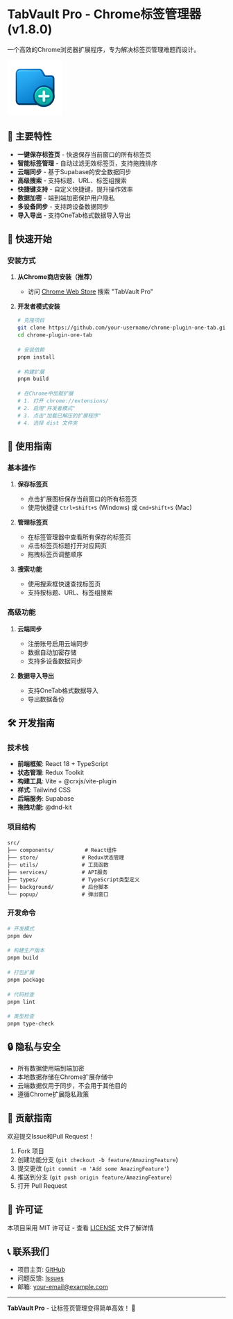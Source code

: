# TabVault Pro - Chrome标签管理器 (v1.8.0)

一个高效的Chrome浏览器扩展程序，专为解决标签页管理难题而设计。

![TabVault Pro](icons/icon128.png)

## 🌟 主要特性

- **一键保存标签页** - 快速保存当前窗口的所有标签页
- **智能标签管理** - 自动过滤无效标签页，支持拖拽排序
- **云端同步** - 基于Supabase的安全数据同步
- **高级搜索** - 支持标题、URL、标签组搜索
- **快捷键支持** - 自定义快捷键，提升操作效率
- **数据加密** - 端到端加密保护用户隐私
- **多设备同步** - 支持跨设备数据同步
- **导入导出** - 支持OneTab格式数据导入导出

## 🚀 快速开始

### 安装方式

1. **从Chrome商店安装（推荐）**

   - 访问 [Chrome Web Store](https://chrome.google.com/webstore) 搜索 "TabVault Pro"

2. **开发者模式安装**

   ```bash
   # 克隆项目
   git clone https://github.com/your-username/chrome-plugin-one-tab.git
   cd chrome-plugin-one-tab

   # 安装依赖
   pnpm install

   # 构建扩展
   pnpm build

   # 在Chrome中加载扩展
   # 1. 打开 chrome://extensions/
   # 2. 启用"开发者模式"
   # 3. 点击"加载已解压的扩展程序"
   # 4. 选择 dist 文件夹
   ```

## 📖 使用指南

### 基本操作

1. **保存标签页**

   - 点击扩展图标保存当前窗口的所有标签页
   - 使用快捷键 `Ctrl+Shift+S` (Windows) 或 `Cmd+Shift+S` (Mac)

2. **管理标签页**

   - 在标签管理器中查看所有保存的标签页
   - 点击标签页标题打开对应网页
   - 拖拽标签页调整顺序

3. **搜索功能**
   - 使用搜索框快速查找标签页
   - 支持按标题、URL、标签组搜索

### 高级功能

1. **云端同步**

   - 注册账号启用云端同步
   - 数据自动加密存储
   - 支持多设备数据同步

2. **数据导入导出**
   - 支持OneTab格式数据导入
   - 导出数据备份

## 🛠️ 开发指南

### 技术栈

- **前端框架**: React 18 + TypeScript
- **状态管理**: Redux Toolkit
- **构建工具**: Vite + @crxjs/vite-plugin
- **样式**: Tailwind CSS
- **后端服务**: Supabase
- **拖拽功能**: @dnd-kit

### 项目结构

```
src/
├── components/          # React组件
├── store/              # Redux状态管理
├── utils/              # 工具函数
├── services/           # API服务
├── types/              # TypeScript类型定义
├── background/         # 后台脚本
└── popup/              # 弹出窗口
```

### 开发命令

```bash
# 开发模式
pnpm dev

# 构建生产版本
pnpm build

# 打包扩展
pnpm package

# 代码检查
pnpm lint

# 类型检查
pnpm type-check
```

## 🔒 隐私与安全

- 所有数据使用端到端加密
- 本地数据存储在Chrome扩展存储中
- 云端数据仅用于同步，不会用于其他目的
- 遵循Chrome扩展隐私政策

## 🤝 贡献指南

欢迎提交Issue和Pull Request！

1. Fork 项目
2. 创建功能分支 (`git checkout -b feature/AmazingFeature`)
3. 提交更改 (`git commit -m 'Add some AmazingFeature'`)
4. 推送到分支 (`git push origin feature/AmazingFeature`)
5. 打开 Pull Request

## 📄 许可证

本项目采用 MIT 许可证 - 查看 [LICENSE](LICENSE) 文件了解详情

## 📞 联系我们

- 项目主页: [GitHub](https://github.com/your-username/chrome-plugin-one-tab)
- 问题反馈: [Issues](https://github.com/your-username/chrome-plugin-one-tab/issues)
- 邮箱: your-email@example.com

---

**TabVault Pro** - 让标签页管理变得简单高效！ 🚀
